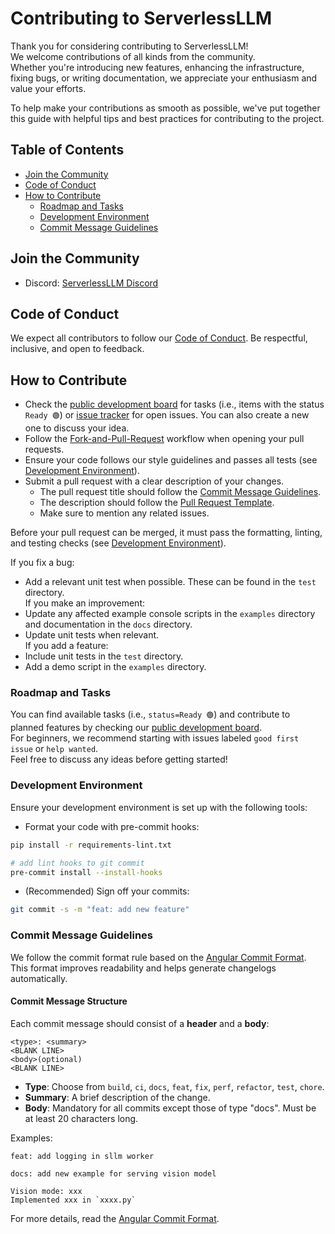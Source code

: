 # Contributing to ServerlessLLM

Thank you for considering contributing to ServerlessLLM!  
We welcome contributions of all kinds from the community.  
Whether you're introducing new features, enhancing the infrastructure, fixing bugs, or writing documentation, we appreciate your enthusiasm and value your efforts.

To help make your contributions as smooth as possible, we've put together this guide with helpful tips and best practices for contributing to the project.

## Table of Contents

- [Join the Community](#join-the-community)
- [Code of Conduct](#code-of-conduct)
- [How to Contribute](#how-to-contribute)
   - [Roadmap and Tasks](#roadmap-and-tasks)
   - [Development Environment](#development-environment)
   - [Commit Message Guidelines](#commit-message-guidelines)

## Join the Community

- Discord: [ServerlessLLM Discord](https://discord.gg/AEF8Gduvm8)

## Code of Conduct

We expect all contributors to follow our [Code of Conduct](https://github.com/ServerlessLLM/ServerlessLLM/blob/main/CODE_OF_CONDUCT.md). Be respectful, inclusive, and open to feedback.

## How to Contribute

- Check the [public development board](https://github.com/orgs/ServerlessLLM/projects/2) for tasks (i.e., items with the status `Ready 🟢`) or [issue tracker](https://github.com/ServerlessLLM/ServerlessLLM/issues) for open issues. You can also create a new one to discuss your idea.
- Follow the [Fork-and-Pull-Request](https://docs.github.com/en/get-started/quickstart/contributing-to-projects) workflow when opening your pull requests.
- Ensure your code follows our style guidelines and passes all tests (see [Development Environment](#development-environment)).
- Submit a pull request with a clear description of your changes.
  - The pull request title should follow the [Commit Message Guidelines](#commit-message-guidelines).
  - The description should follow the [Pull Request Template](https://github.com/ServerlessLLM/ServerlessLLM/blob/main/.github/PULL_REQUEST_TEMPLATE.md).
  - Make sure to mention any related issues.

Before your pull request can be merged, it must pass the formatting, linting, and testing checks (see [Development Environment](#development-environment)).

If you fix a bug:
- Add a relevant unit test when possible. These can be found in the `test` directory.  
If you make an improvement:
- Update any affected example console scripts in the `examples` directory and documentation in the `docs` directory.  
- Update unit tests when relevant.  
If you add a feature:
- Include unit tests in the `test` directory.  
- Add a demo script in the `examples` directory.

### Roadmap and Tasks

You can find available tasks (i.e., `status=Ready 🟢`) and contribute to planned features by checking our [public development board](https://github.com/orgs/ServerlessLLM/projects/2).  
For beginners, we recommend starting with issues labeled `good first issue` or `help wanted`.  
Feel free to discuss any ideas before getting started!

### Development Environment

Ensure your development environment is set up with the following tools:

- Format your code with pre-commit hooks:
```bash
pip install -r requirements-lint.txt

# add lint hooks to git commit
pre-commit install --install-hooks
```

- (Recommended) Sign off your commits:
```bash
git commit -s -m "feat: add new feature"
```

### Commit Message Guidelines

We follow the commit format rule based on the [Angular Commit Format](https://github.com/angular/angular/blob/main/CONTRIBUTING.md#-commit-message-format). This format improves readability and helps generate changelogs automatically.

#### Commit Message Structure

Each commit message should consist of a **header** and a **body**:

```
<type>: <summary>
<BLANK LINE>
<body>(optional)
<BLANK LINE>
```
- **Type**: Choose from `build`, `ci`, `docs`, `feat`, `fix`, `perf`, `refactor`, `test`, `chore`.
- **Summary**: A brief description of the change.
- **Body**: Mandatory for all commits except those of type "docs". Must be at least 20 characters long.


Examples:

```
feat: add logging in sllm worker
```

```
docs: add new example for serving vision model

Vision mode: xxx
Implemented xxx in `xxxx.py`
```

For more details, read the [Angular Commit Format](https://github.com/angular/angular/blob/main/CONTRIBUTING.md#-commit-message-format).